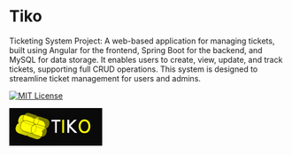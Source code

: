 
# Tiko

Ticketing System Project: A web-based application for managing tickets, built using Angular for the frontend, Spring Boot for the backend, and MySQL for data storage. It enables users to create, view, update, and track tickets, supporting full CRUD operations. This system is designed to streamline ticket management for users and admins.


[![MIT License](https://img.shields.io/badge/License-MIT-green.svg)](https://choosealicense.com/licenses/mit/)



![Logo](https://raw.githubusercontent.com/chaxmikara/Tiko/main/assets/Logo/logo.png
)
